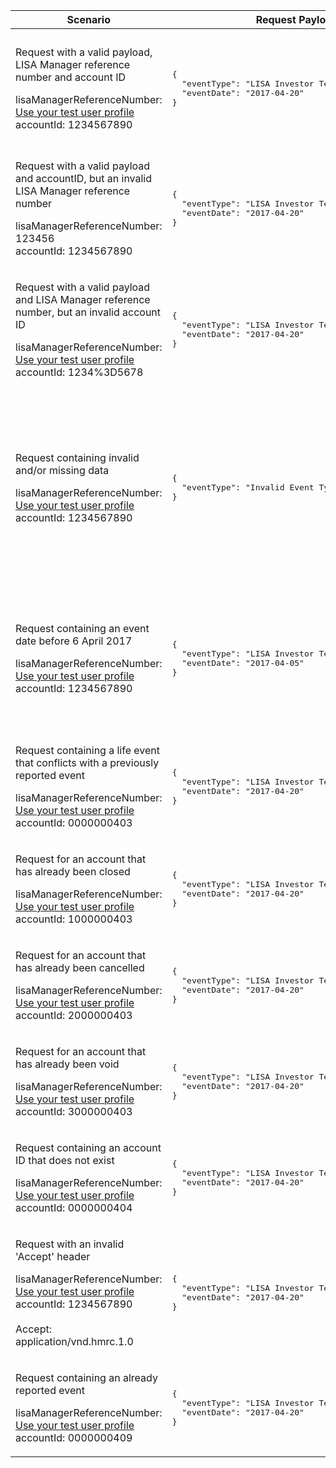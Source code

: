 <table>
    <col width="25%">
    <col width="35%">
    <col width="40%">
    <thead>
        <tr>
            <th>Scenario</th>
            <th>Request Payload</th>
            <th>Response</th>
        </tr>
    </thead>
    <tbody>
        <tr>
            <td><p>Request with a valid payload, LISA Manager reference number and account ID</p><p class="code--block">lisaManagerReferenceNumber: <a href="#testing">Use your test user profile</a><br>accountId: 1234567890</p></td>
            <td>
<pre class="code--block">
{
  "eventType": "LISA Investor Terminal Ill Health",
  "eventDate": "2017-04-20"
}
</pre>
            </td>
            <td><p>HTTP status: <code class="code--slim">201 (Created)</code></p>
<pre class="code--block">
{
  "status": 201,
  "success": true,
  "data": {
    "message": "Life event created",
    "lifeEventId": "1234567891"
  }
}
</pre>
            </td>
        </tr>
        <tr>
            <td><p>Request with a valid payload and accountID, but an invalid LISA Manager reference number</p><p class="code--block">lisaManagerReferenceNumber: 123456<br>accountId: 1234567890</p></td>
                        <td>
<pre class="code--block">
{
  "eventType": "LISA Investor Terminal Ill Health",
  "eventDate": "2017-04-20"
}
</pre>
            </td>
            <td><p>HTTP status: <code class="code--slim">400 (Bad Request)</code></p>
<pre class="code--block">
{
  "code": "BAD_REQUEST",
  "message": "Enter lisaManagerReferenceNumber in the correct format, like Z1234"
}
</pre>
            </td>
        </tr>
        <tr>
            <td><p>Request with a valid payload and LISA Manager reference number, but an invalid account ID</p><p class="code--block">lisaManagerReferenceNumber: <a href="#testing">Use your test user profile</a><br>accountId: 1234%3D5678</p></td>
            <td>
<pre class="code--block">
{
  "eventType": "LISA Investor Terminal Ill Health",
  "eventDate": "2017-04-20"
}
</pre>
            </td>
            <td><p>HTTP status: <code class="code--slim">400 (Bad Request)</code></p>
<pre class="code--block">
{
  "code": "BAD_REQUEST",
  "message": "Enter accountId in the correct format, like ABC12345"
}
</pre>
            </td>
        </tr>
        <tr>
            <td><p>Request containing invalid and/or missing data</p><p class="code--block">lisaManagerReferenceNumber: <a href="#testing">Use your test user profile</a><br>accountId: 1234567890</p></td>
            <td>
<pre class="code--block">
{
  "eventType": "Invalid Event Type"
}
</pre>
            </td>
            <td><p>HTTP status: <code class="code--slim">400 (Bad Request)</code></p>
<pre class="code--block">
{
  "code": "BAD_REQUEST",
  "message": "Bad Request",
  "errors": [
    {
      "code": "MISSING_FIELD",
      "message": "This field is required",
      "path": "/eventDate"
    },
    {
      "code": "INVALID_FORMAT",
      "message": "Invalid format has been used",
      "path": "/eventType"
    }
  ]
}
</pre>
            </td>
        </tr>
        <tr>
            <td><p>Request containing an event date before 6 April 2017</p><p class="code--block">lisaManagerReferenceNumber: <a href="#testing">Use your test user profile</a><br>accountId: 1234567890</p></td>
            <td>
<pre class="code--block">
{
  "eventType": "LISA Investor Terminal Ill Health",
  "eventDate": "2017-04-05"
}
</pre>
            </td>
            <td><p>HTTP status: <code class="code--slim">403 (Forbidden)</code></p>
<pre class="code--block">
{
  "code": "FORBIDDEN",
  "message": "There is a problem with the request data",
  "errors": [
    {
      "code": "INVALID_DATE",
      "message": "The eventDate cannot be before 6 April 2017",
      "path": "/eventDate"
    }
  ]
}
</pre>
            </td>
        </tr>
        <tr>
            <td><p>Request containing a life event that conflicts with a previously reported event</p><p class="code--block">lisaManagerReferenceNumber: <a href="#testing">Use your test user profile</a><br>accountId: 0000000403</p></td>
            <td>
<pre class="code--block">
{
  "eventType": "LISA Investor Terminal Ill Health",
  "eventDate": "2017-04-20"
}
</pre>
            </td>
            <td><p>HTTP status: <code class="code--slim">403 (Forbidden)</code></p>
<pre class="code--block">
{
  "code": "LIFE_EVENT_INAPPROPRIATE",
  "message": "The life event conflicts with a previous life event reported"
}
</pre>
            </td>
        </tr>
        <tr>
            <td><p>Request for an account that has already been closed</p><p class="code--block">lisaManagerReferenceNumber: <a href="#testing">Use your test user profile</a><br>accountId: 1000000403</p></td>
            <td>
<pre class="code--block">
{
  "eventType": "LISA Investor Terminal Ill Health",
  "eventDate": "2017-04-20"
}
</pre>
            </td>
            <td><p>HTTP status: <code class="code--slim">403 (Forbidden)</code></p>
<pre class="code--block">
{
  "code": "INVESTOR_ACCOUNT_ALREADY_CLOSED",
  "message": "The LISA account is already closed"
}
</pre>
            </td>
        </tr>
        <tr>
            <td><p>Request for an account that has already been cancelled</p><p class="code--block">lisaManagerReferenceNumber: <a href="#testing">Use your test user profile</a><br>accountId: 2000000403</p></td>
            <td>
<pre class="code--block">
{
  "eventType": "LISA Investor Terminal Ill Health",
  "eventDate": "2017-04-20"
}
</pre>
            </td>
            <td><p>HTTP status: <code class="code--slim">403 (Forbidden)</code></p>
<pre class="code--block">
{
  "code": "INVESTOR_ACCOUNT_ALREADY_CANCELLED",
  "message": "The LISA account is already cancelled"
}
</pre>
            </td>
        </tr>
        <tr>
            <td><p>Request for an account that has already been void</p><p class="code--block">lisaManagerReferenceNumber: <a href="#testing">Use your test user profile</a><br>accountId: 3000000403</p></td>
            <td>
<pre class="code--block">
{
  "eventType": "LISA Investor Terminal Ill Health",
  "eventDate": "2017-04-20"
}
</pre>
            </td>
            <td><p>HTTP status: <code class="code--slim">403 (Forbidden)</code></p>
<pre class="code--block">
{
  "code": "INVESTOR_ACCOUNT_ALREADY_VOID",
  "message": "The LISA account is already void"
}
</pre>
            </td>
        </tr>
        <tr>
            <td><p>Request containing an account ID that does not exist</p><p class="code--block">lisaManagerReferenceNumber: <a href="#testing">Use your test user profile</a><br>accountId: 0000000404</p></td>
            <td>
<pre class="code--block">
{
  "eventType": "LISA Investor Terminal Ill Health",
  "eventDate": "2017-04-20"
}
</pre>
            </td>
            <td><p>HTTP status: <code class="code--slim">404 (Not found)</code></p>
<pre class="code--block">
{
  "code": "INVESTOR_ACCOUNTID_NOT_FOUND",
  "message": "Enter a real accountId"
}
</pre>
            </td>
        </tr>
        <tr>
            <td><p>Request with an invalid 'Accept' header</p><p class="code--block">lisaManagerReferenceNumber: <a href="#testing">Use your test user profile</a><br>accountId: 1234567890<br><br>Accept: application/vnd.hmrc.1.0</p></td>
            <td>
<pre class="code--block">
{
  "eventType": "LISA Investor Terminal Ill Health",
  "eventDate": "2017-04-20"
}
</pre>
            </td>
            <td><p>HTTP status: <code class="code--slim">406 (Not Acceptable)</code></p>
<pre class="code--block">
{
  "code": "ACCEPT_HEADER_INVALID",
  "message": "The accept header is missing or invalid"
}
</pre>
            </td>
        </tr>
        <tr>
            <td><p>Request containing an already reported event</p><p class="code--block">lisaManagerReferenceNumber: <a href="#testing">Use your test user profile</a><br>accountId: 0000000409</p></td>
            <td>
<pre class="code--block">
{
  "eventType": "LISA Investor Terminal Ill Health",
  "eventDate": "2017-04-20"
}
</pre>
            </td>
            <td><p>HTTP status: <code class="code--slim">409 (Conflict)</code></p>
<pre class="code--block">
{
  "code": "LIFE_EVENT_ALREADY_EXISTS",
  "message": "The investor’s life event has already been reported",
  "lifeEventId": "1234567891"
}
</pre>
            </td>
        </tr>
    </tbody>
</table>
